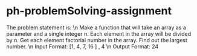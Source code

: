 # ph-problemSolving-assignment
The problem statement is: \n
Make a function that will take an array as a parameter and a single integer n.
Each element in the array will be divided by n. Get each element factorial
number in the array. Find out the largest number. \n
Input Format: [1, 4, 7, 16 ] , 4  \n
Output Format: 24

